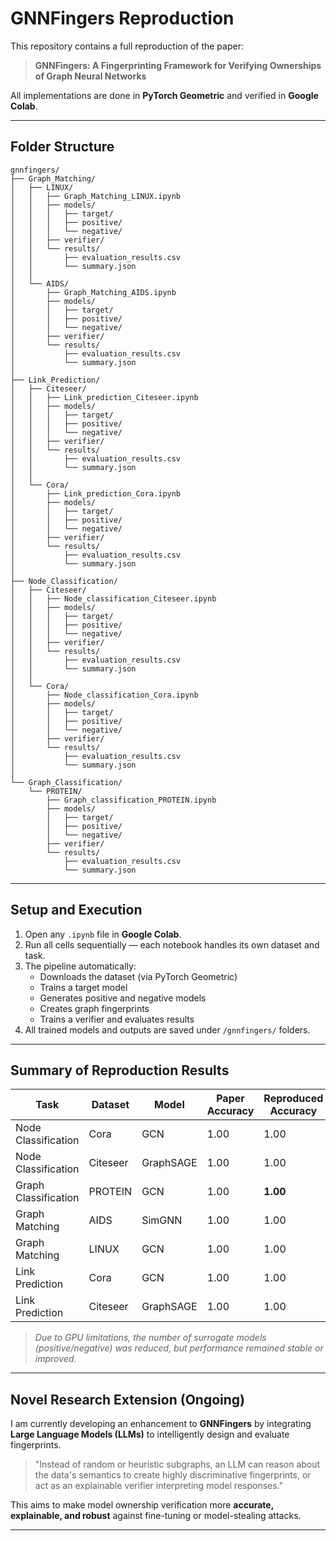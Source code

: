 # GNNFingers Reproduction 

This repository contains a full reproduction of the paper:
> **GNNFingers: A Fingerprinting Framework for Verifying Ownerships of Graph Neural Networks**

All implementations are done in **PyTorch Geometric** and verified in **Google Colab**.

---

##  Folder Structure

```
gnnfingers/
├── Graph_Matching/
│   ├── LINUX/
│   │   ├── Graph_Matching_LINUX.ipynb
│   │   ├── models/
│   │   │   ├── target/
│   │   │   ├── positive/
│   │   │   └── negative/
│   │   ├── verifier/
│   │   └── results/
│   │       ├── evaluation_results.csv
│   │       └── summary.json
│   │
│   └── AIDS/
│       ├── Graph_Matching_AIDS.ipynb
│       ├── models/
│       │   ├── target/
│       │   ├── positive/
│       │   └── negative/
│       ├── verifier/
│       └── results/
│           ├── evaluation_results.csv
│           └── summary.json
│
├── Link_Prediction/
│   ├── Citeseer/
│   │   ├── Link_prediction_Citeseer.ipynb
│   │   ├── models/
│   │   │   ├── target/
│   │   │   ├── positive/
│   │   │   └── negative/
│   │   ├── verifier/
│   │   └── results/
│   │       ├── evaluation_results.csv
│   │       └── summary.json
│   │
│   └── Cora/
│       ├── Link_prediction_Cora.ipynb
│       ├── models/
│       │   ├── target/
│       │   ├── positive/
│       │   └── negative/
│       ├── verifier/
│       └── results/
│           ├── evaluation_results.csv
│           └── summary.json
│
├── Node_Classification/
│   ├── Citeseer/
│   │   ├── Node_classification_Citeseer.ipynb
│   │   ├── models/
│   │   │   ├── target/
│   │   │   ├── positive/
│   │   │   └── negative/
│   │   ├── verifier/
│   │   └── results/
│   │       ├── evaluation_results.csv
│   │       └── summary.json
│   │
│   └── Cora/
│       ├── Node_classification_Cora.ipynb
│       ├── models/
│       │   ├── target/
│       │   ├── positive/
│       │   └── negative/
│       ├── verifier/
│       └── results/
│           ├── evaluation_results.csv
│           └── summary.json
│
└── Graph_Classification/
    └── PROTEIN/
        ├── Graph_classification_PROTEIN.ipynb
        ├── models/
        │   ├── target/
        │   ├── positive/
        │   └── negative/
        ├── verifier/
        └── results/
            ├── evaluation_results.csv
            └── summary.json
```

---

## Setup and Execution

1. Open any `.ipynb` file in **Google Colab**.  
2. Run all cells sequentially — each notebook handles its own dataset and task.  
3. The pipeline automatically:
   - Downloads the dataset (via PyTorch Geometric)
   - Trains a target model
   - Generates positive and negative models
   - Creates graph fingerprints
   - Trains a verifier and evaluates results
4. All trained models and outputs are saved under `/gnnfingers/` folders.

---

##  Summary of Reproduction Results

| Task | Dataset | Model | Paper Accuracy | Reproduced Accuracy |
|------|----------|--------|----------------|---------------------|
| Node Classification | Cora | GCN | 1.00 | 1.00 |
| Node Classification | Citeseer | GraphSAGE | 1.00 | 1.00 | 
| Graph Classification | PROTEIN | GCN | 1.00 | **1.00** |
| Graph Matching | AIDS | SimGNN | 1.00 | 1.00 |
| Graph Matching | LINUX | GCN | 1.00 | 1.00 | 
| Link Prediction | Cora | GCN | 1.00 | 1.00 | 
| Link Prediction | Citeseer | GraphSAGE | 1.00 | 1.00 |

> *Due to GPU limitations, the number of surrogate models (positive/negative) was reduced, but performance remained stable or improved.*

---

##  Novel Research Extension (Ongoing)

I am currently developing an enhancement to **GNNFingers** by integrating **Large Language Models (LLMs)** to intelligently design and evaluate fingerprints.

> "Instead of random or heuristic subgraphs, an LLM can reason about the data's semantics to create highly discriminative fingerprints, or act as an explainable verifier interpreting model responses."

This aims to make model ownership verification more **accurate, explainable, and robust** against fine-tuning or model-stealing attacks.

---
